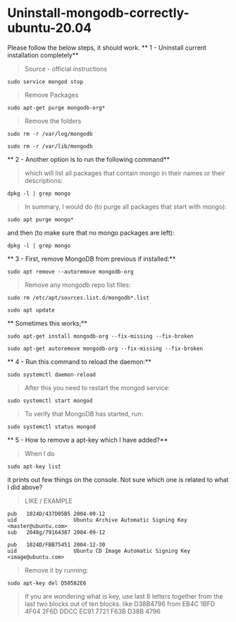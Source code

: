 # Uninstall-mongodb-correctly-ubuntu-20.04

Please follow the below steps, it should work.
** 1 - Uninstall current installation completely**

>Source - official instructions
```
sudo service mongod stop
```
>Remove Packages
```
sudo apt-get purge mongodb-org*
```
>Remove the folders
```
sudo rm -r /var/log/mongodb
```
```
sudo rm -r /var/lib/mongodb
```

** 2 - Another option is to run the following command** 
 >which will list all packages that contain mongo in their names or their descriptions:
```
dpkg -l | grep mongo
```
>In summary, I would do (to purge all packages that start with mongo):
```
sudo apt purge mongo*
```
and then (to make sure that no mongo packages are left):
```
dpkg -l | grep mongo
```

** 3 - First, remove MongoDB from previous if installed:**
```
sudo apt remove --autoremove mongodb-org
```
>Remove any mongodb repo list files:
```
sudo rm /etc/apt/sources.list.d/mongodb*.list
````
```
sudo apt update
```
** Sometimes this works;**
```
sudo apt-get install mongodb-org --fix-missing --fix-broken
```
```
sudo apt-get autoremove mongodb-org --fix-missing --fix-broken
```


** 4 - Run this command to reload the daemon:**
```
sudo systemctl daemon-reload
```
>After this you need to restart the mongod service:
```
sudo systemctl start mongod
```
>To verify that MongoDB has started, run:
```
sudo systemctl status mongod
```

** 5 - How to remove a apt-key which I have added?**
>When I do 
```
sudo apt-key list 
```
it prints out few things on the console. Not sure which one is related to what I did above?
>LIKE / EXAMPLE
```
pub   1024D/437D05B5 2004-09-12
uid                  Ubuntu Archive Automatic Signing Key <master@ubuntu.com>
sub   2048g/79164387 2004-09-12

pub   1024D/FBB75451 2004-12-30
uid                  Ubuntu CD Image Automatic Signing Key <image@ubuntu.com>
```
>Remove it by running:
```
sudo apt-key del D50582E6
```
>if you are wondering what is key, use last 8 letters together from the last two blocks out of ten blocks.
> like D38B4796 from EB4C 1BFD 4F04 2F6D DDCC  EC91 7721 F63B D38B 4796

[LINK]: https://askubuntu.com/questions/604988/how-to-remove-a-apt-key-which-i-have-added

[LINK]: https://stackoverflow.com/questions/48092353/failed-to-start-mongod-service-unit-mongod-service-not-found






